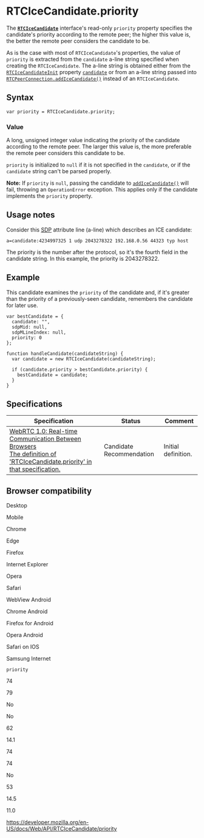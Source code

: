 # RTCIceCandidate.priority

The **[`RTCIceCandidate`](../rtcicecandidate)** interface's read-only `priority` property specifies the candidate's priority according to the remote peer; the higher this value is, the better the remote peer considers the candidate to be.

As is the case with most of `RTCIceCandidate`'s properties, the value of `priority` is extracted from the `candidate` a-line string specified when creating the `RTCIceCandidate`. The a-line string is obtained either from the [`RTCIceCandidateInit`](../rtcicecandidateinit) property [`candidate`](../rtcicecandidateinit/candidate) or from an a-line string passed into [`RTCPeerConnection.addIceCandidate()`](../rtcpeerconnection/addicecandidate) instead of an `RTCIceCandidate`.

## Syntax

    var priority = RTCIceCandidate.priority;

### Value

A long, unsigned integer value indicating the priority of the candidate according to the remote peer. The larger this value is, the more preferable the remote peer considers this candidate to be.

`priority` is initialized to `null` if it is not specified in the `candidate`, or if the `candidate` string can't be parsed properly.

**Note:** If `priority` is `null`, passing the candidate to [`addIceCandidate()`](../rtcpeerconnection/addicecandidate) will fail, throwing an `OperationError` exception. This applies only if the candidate implements the `priority` property.

## Usage notes

Consider this [SDP](https://developer.mozilla.org/en-US/docs/Glossary/SDP) attribute line (a-line) which describes an ICE candidate:

    a=candidate:4234997325 1 udp 2043278322 192.168.0.56 44323 typ host

The priority is the number after the protocol, so it's the fourth field in the candidate string. In this example, the priority is 2043278322.

## Example

This candidate examines the `priority` of the candidate and, if it's greater than the priority of a previously-seen candidate, remembers the candidate for later use.

    var bestCandidate = {
      candidate: "",
      sdpMid: null,
      sdpMLineIndex: null,
      priority: 0
    };

    function handleCandidate(candidateString) {
      var candidate = new RTCIceCandidate(candidateString);

      if (candidate.priority > bestCandidate.priority) {
        bestCandidate = candidate;
      }
    }

## Specifications

<table><thead><tr class="header"><th>Specification</th><th>Status</th><th>Comment</th></tr></thead><tbody><tr class="odd"><td><a href="https://w3c.github.io/webrtc-pc/#dom-rtcicecandidate-priority">WebRTC 1.0: Real-time Communication Between Browsers<br />
<span class="small">The definition of 'RTCIceCandidate.priority' in that specification.</span></a></td><td><span class="spec-cr">Candidate Recommendation</span></td><td>Initial definition.</td></tr></tbody></table>

## Browser compatibility

Desktop

Mobile

Chrome

Edge

Firefox

Internet Explorer

Opera

Safari

WebView Android

Chrome Android

Firefox for Android

Opera Android

Safari on IOS

Samsung Internet

`priority`

74

79

No

No

62

14.1

74

74

No

53

14.5

11.0

<a href="https://developer.mozilla.org/en-US/docs/Web/API/RTCIceCandidate/priority" class="_attribution-link">https://developer.mozilla.org/en-US/docs/Web/API/RTCIceCandidate/priority</a>

